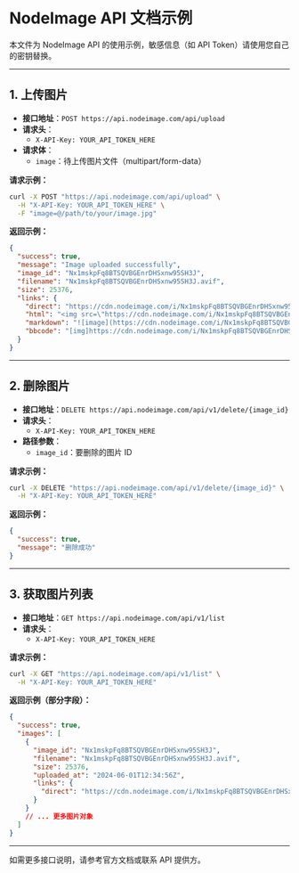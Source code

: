 # NodeImage API 文档示例

本文件为 NodeImage API 的使用示例，敏感信息（如 API Token）请使用您自己的密钥替换。

---

## 1. 上传图片

- **接口地址**：`POST https://api.nodeimage.com/api/upload`
- **请求头**：
  - `X-API-Key: YOUR_API_TOKEN_HERE`
- **请求体**：
  - `image`：待上传图片文件（multipart/form-data）

**请求示例：**
```bash
curl -X POST "https://api.nodeimage.com/api/upload" \
  -H "X-API-Key: YOUR_API_TOKEN_HERE" \
  -F "image=@/path/to/your/image.jpg"
```

**返回示例：**
```json
{
  "success": true,
  "message": "Image uploaded successfully",
  "image_id": "Nx1mskpFq8BTSQVBGEnrDHSxnw95SH3J",
  "filename": "Nx1mskpFq8BTSQVBGEnrDHSxnw95SH3J.avif",
  "size": 25376,
  "links": {
    "direct": "https://cdn.nodeimage.com/i/Nx1mskpFq8BTSQVBGEnrDHSxnw95SH3J.avif",
    "html": "<img src=\"https://cdn.nodeimage.com/i/Nx1mskpFq8BTSQVBGEnrDHSxnw95SH3J.avif\" alt=\"image\">",
    "markdown": "![image](https://cdn.nodeimage.com/i/Nx1mskpFq8BTSQVBGEnrDHSxnw95SH3J.avif)",
    "bbcode": "[img]https://cdn.nodeimage.com/i/Nx1mskpFq8BTSQVBGEnrDHSxnw95SH3J.avif[/img]"
  }
}
```

---

## 2. 删除图片

- **接口地址**：`DELETE https://api.nodeimage.com/api/v1/delete/{image_id}`
- **请求头**：
  - `X-API-Key: YOUR_API_TOKEN_HERE`
- **路径参数**：
  - `image_id`：要删除的图片 ID

**请求示例：**
```bash
curl -X DELETE "https://api.nodeimage.com/api/v1/delete/{image_id}" \
  -H "X-API-Key: YOUR_API_TOKEN_HERE"
```

**返回示例：**
```json
{
  "success": true,
  "message": "删除成功"
}
```

---

## 3. 获取图片列表

- **接口地址**：`GET https://api.nodeimage.com/api/v1/list`
- **请求头**：
  - `X-API-Key: YOUR_API_TOKEN_HERE`

**请求示例：**
```bash
curl -X GET "https://api.nodeimage.com/api/v1/list" \
  -H "X-API-Key: YOUR_API_TOKEN_HERE"
```

**返回示例（部分字段）：**
```json
{
  "success": true,
  "images": [
    {
      "image_id": "Nx1mskpFq8BTSQVBGEnrDHSxnw95SH3J",
      "filename": "Nx1mskpFq8BTSQVBGEnrDHSxnw95SH3J.avif",
      "size": 25376,
      "uploaded_at": "2024-06-01T12:34:56Z",
      "links": {
        "direct": "https://cdn.nodeimage.com/i/Nx1mskpFq8BTSQVBGEnrDHSxnw95SH3J.avif"
      }
    }
    // ... 更多图片对象
  ]
}
```

---

如需更多接口说明，请参考官方文档或联系 API 提供方。 